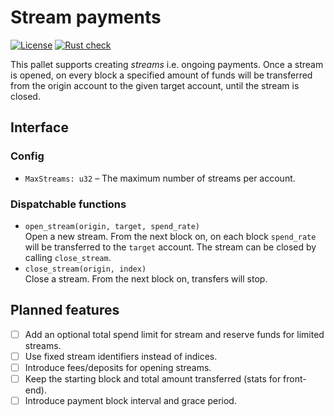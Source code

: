 # Stream payments

[![License](https://img.shields.io/badge/License-Apache_2.0-blue.svg)](https://opensource.org/licenses/Apache-2.0) [![Rust check](https://github.com/Wiezzel/stream-payments/actions/workflows/rust.yml/badge.svg)](https://github.com/Wiezzel/stream-payments/actions/workflows/rust.yml)

This pallet supports creating *streams* i.e. ongoing payments. Once a stream is opened,
on every block a specified amount of funds will be transferred from the origin account
to the given target account, until the stream is closed.

## Interface

### Config

* `MaxStreams: u32` – The maximum number of streams per account.

### Dispatchable functions

* `open_stream(origin, target, spend_rate)`  
   Open a new stream. From the next block on, on each block `spend_rate` will be transferred to the 
  `target` account. The stream can be closed by calling `close_stream`.
* `close_stream(origin, index)`  
   Close a stream. From the next block on, transfers will stop.

## Planned features

- [ ] Add an optional total spend limit for stream and reserve funds for limited streams.
- [ ] Use fixed stream identifiers instead of indices.
- [ ] Introduce fees/deposits for opening streams.
- [ ] Keep the starting block and total amount transferred (stats for front-end).
- [ ] Introduce payment block interval and grace period.
